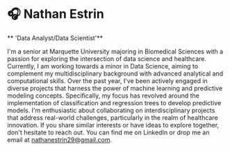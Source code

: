 # 🎧 Nathan Estrin

** 'Data Analyst/Data Scientist'**

I'm  a senior at Marquette University majoring in Biomedical Sciences with a passion for exploring the intersection of data science and healthcare. Currently, I am working towards a minor in Data Science, aiming to complement my multidisciplinary background with advanced analytical and computational skills. Over the past year, I've been actively engaged in diverse projects that harness the power of machine learning and predictive modeling concepts. Specifically, my focus has revolved around the implementation of classification and regression trees to develop predictive models. I'm enthusiastic about collaborating on interdisciplinary projects that address real-world challenges, particularly in the realm of healthcare innovation. If you share similar interests or have ideas to explore together, don't hesitate to reach out. You can find me on LinkedIn or drop me an email at nathanestrin29@gmail.com. 
